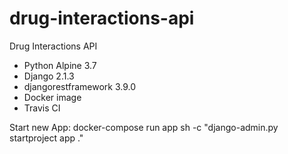# drug-interactions-api
Drug Interactions API

- Python Alpine 3.7
- Django 2.1.3
- djangorestframework 3.9.0
- Docker image
- Travis CI 

Start new App:
docker-compose run app sh -c "django-admin.py startproject app ."